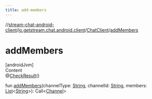 ```yaml
---
title: add-members
---
```

//[stream-chat-android-client](../../../index.md)/[io.getstream.chat.android.client](../index.md)/[ChatClient](index.md)/[addMembers](addMembers.md)



# addMembers  
[androidJvm]  
Content  
@[CheckResult](https://developer.android.com/reference/kotlin/androidx/annotation/CheckResult.html)()  
  
fun [addMembers](addMembers.md)(channelType: [String](https://kotlinlang.org/api/latest/jvm/stdlib/kotlin/-string/index.html), channelId: [String](https://kotlinlang.org/api/latest/jvm/stdlib/kotlin/-string/index.html), members: [List](https://kotlinlang.org/api/latest/jvm/stdlib/kotlin.collections/-list/index.html)&lt;[String](https://kotlinlang.org/api/latest/jvm/stdlib/kotlin/-string/index.html)&gt;): Call&lt;[Channel](../../io.getstream.chat.android.client.models/Channel/index.md)&gt;  



